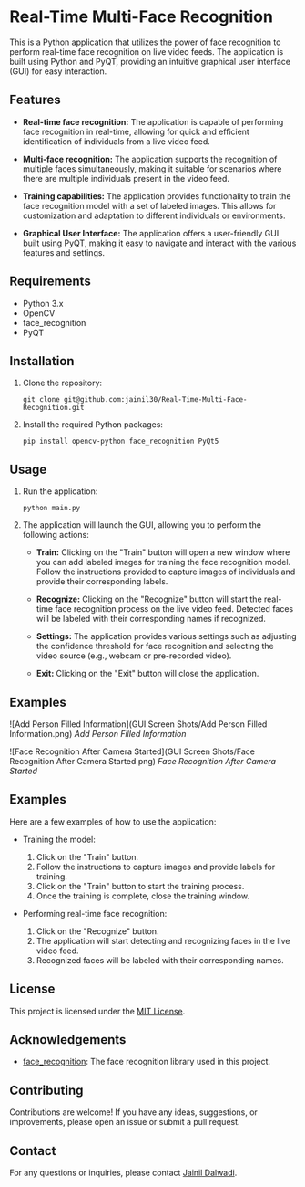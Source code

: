# Real-Time Multi-Face Recognition

This is a Python application that utilizes the power of face recognition to perform real-time face recognition on live video feeds. The application is built using Python and PyQT, providing an intuitive graphical user interface (GUI) for easy interaction.

## Features

- **Real-time face recognition:** The application is capable of performing face recognition in real-time, allowing for quick and efficient identification of individuals from a live video feed.

- **Multi-face recognition:** The application supports the recognition of multiple faces simultaneously, making it suitable for scenarios where there are multiple individuals present in the video feed.

- **Training capabilities:** The application provides functionality to train the face recognition model with a set of labeled images. This allows for customization and adaptation to different individuals or environments.

- **Graphical User Interface:** The application offers a user-friendly GUI built using PyQT, making it easy to navigate and interact with the various features and settings.

## Requirements

- Python 3.x
- OpenCV
- face_recognition
- PyQT

## Installation

1. Clone the repository:

   ```
   git clone git@github.com:jainil30/Real-Time-Multi-Face-Recognition.git
   ```

2. Install the required Python packages:

   ```
   pip install opencv-python face_recognition PyQt5
   ```

## Usage

1. Run the application:

   ```
   python main.py
   ```

2. The application will launch the GUI, allowing you to perform the following actions:

   - **Train:** Clicking on the "Train" button will open a new window where you can add labeled images for training the face recognition model. Follow the instructions provided to capture images of individuals and provide their corresponding labels.

   - **Recognize:** Clicking on the "Recognize" button will start the real-time face recognition process on the live video feed. Detected faces will be labeled with their corresponding names if recognized.

   - **Settings:** The application provides various settings such as adjusting the confidence threshold for face recognition and selecting the video source (e.g., webcam or pre-recorded video).

   - **Exit:** Clicking on the "Exit" button will close the application.

## Examples

![Add Person Filled Information](GUI Screen Shots/Add Person Filled Information.png)
*Add Person Filled Information*

![Face Recognition After Camera Started](GUI Screen Shots/Face Recognition After Camera Started.png)
*Face Recognition After Camera Started*

<!-- ## User Guide

[Download User Guide](Images/UserGuide/user_guide.pdf)

The user guide provides detailed instructions on how to use the application, along with explanations of various features and settings.
 -->
## Examples

Here are a few examples of how to use the application:

- Training the model:
  1. Click on the "Train" button.
  2. Follow the instructions to capture images and provide labels for training.
  3. Click on the "Train" button to start the training process.
  4. Once the training is complete, close the training window.

- Performing real-time face recognition:
  1. Click on the "Recognize" button.
  2. The application will start detecting and recognizing faces in the live video feed.
  3. Recognized faces will be labeled with their corresponding names.

## License

This project is licensed under the [MIT License](LICENSE).

## Acknowledgements

- [face_recognition](https://github.com/ageitgey/face_recognition): The face recognition library used in this project.

## Contributing

Contributions are welcome! If you have any ideas, suggestions, or improvements, please open an issue or submit a pull request.

## Contact

For any questions or inquiries, please contact [Jainil Dalwadi](mailto:your-email@example.com).
